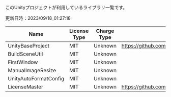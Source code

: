 このUnityプロジェクトが利用しているライブラリ一覧です。


更新日時：2023/09/18_01:27:18

| Name  | License Type | Charge Type | URL1 | URL2 | Memo1 | Add Date |
| -------------  | ------------- | ------------- | ------------- | ------------- | ------------- | ------------- |
| UnityBaseProject | MIT | Unknown | https://github.com/syskentokyo/unitybaseproject |  |  | 2023/06/13_02:17:37 |
| BuildSceneUtil | MIT | Unknown |  |  |  | 2023/04/23_16:52:12 |
| FirstWindow | MIT | Unknown |  |  |  | 2023/04/23_17:15:36 |
| ManualImageResize | MIT | Unknown |  |  |  | 2023/04/23_16:23:00 |
| UnityAutoFormatConfig | MIT | Unknown |  |  |  | 2023/04/23_17:08:57 |
| LicenseMaster | MIT | Unknown | https://github.com/syskentokyo/unitylicensemaster |  |  | 2023/04/14_01:32:26 |
